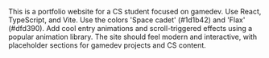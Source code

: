 <!-- Use this file to provide workspace-specific custom instructions to Copilot. For more details, visit https://code.visualstudio.com/docs/copilot/copilot-customization#_use-a-githubcopilotinstructionsmd-file -->

This is a portfolio website for a CS student focused on gamedev. Use React, TypeScript, and Vite. Use the colors 'Space cadet' (#1d1b42) and 'Flax' (#dfd390). Add cool entry animations and scroll-triggered effects using a popular animation library. The site should feel modern and interactive, with placeholder sections for gamedev projects and CS content.
